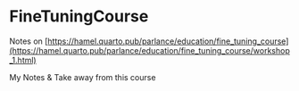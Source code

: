 # FineTuningCourse
Notes on [https://hamel.quarto.pub/parlance/education/fine_tuning_course](https://hamel.quarto.pub/parlance/education/fine_tuning_course/workshop_1.html)


My Notes & Take away from this course
